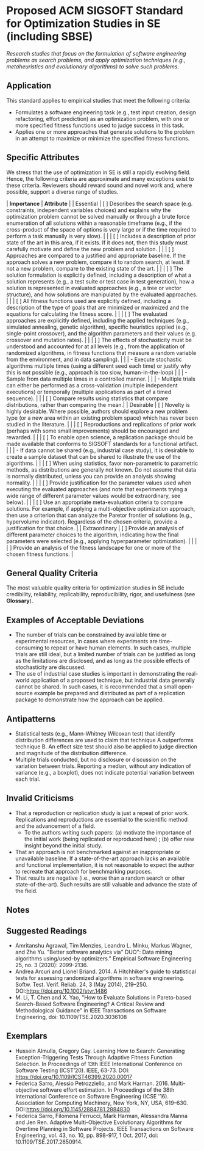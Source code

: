 # Proposed ACM SIGSOFT Standard for Optimization Studies in SE (including SBSE)

*Research studies that focus on the formulation of software engineering problems as search problems, and apply optimization techniques (e.g., metaheuristics and evolutionary algorithms) to solve such problems.*

## Application

This standard applies to empirical studies that meet the following criteria:
- Formulates a software engineering task (e.g., test input creation, design refactoring, effort prediction) as an optimization problem, with one or more specified fitness functions used to judge success in this task.
- Applies one or more approaches that generate solutions to the problem in an attempt to maximize or minimize the specified fitness functions.

## Specific Attributes

We stress that the use of optimization in SE is still a rapidly evolving field. Hence, the following criteria are approximate and many exceptions exist to these criteria. Reviewers should reward sound and novel work and, where possible, support a diverse range of studies.


| **Importance** | **Attribute** |
| Essential | [ ] Describes the search space  (e.g. constraints, independent variables choices) and explains why the optimization problem cannot be solved manually or through a brute force enumeration of all solutions within a reasonable timeframe (e.g., if the cross-product of the space of options is very large or if the time required to perform a task manually is very slow). |
| | [ ] Includes a description of prior state of the art in this area, if it exists. If it does not, then this study must carefully motivate and define the new problem and solution. |
| | [ ] Approaches are compared to a justified and appropriate baseline. If the approach solves a new problem, compare it to random search, at least. If not a new problem, compare to the existing state of the art. |
| | [ ] The solution formulation is explicitly defined, including a description of what a solution represents (e.g., a test suite or test case in test generation), how a solution is represented in evaluated approaches (e.g., a tree or vector structure), and how solutions are manipulated by the evaluated approaches. |
| | [ ] All fitness functions used are explicitly defined, including a description of the type of goals that are minimized or maximized and the equations for calculating the fitness score. |
| | [ ] The evaluated approaches are explicitly defined, including the applied techniques (e.g., simulated annealing, genetic algorithm), specific heuristics applied (e.g., single-point crossover), and the algorithm parameters and their values (e.g. crossover and mutation rates). |
| | [ ] The effects of stochasticity must be understood and accounted for at all levels (e.g., from the application of randomized algorithms, in fitness functions that measure a random variable from the environment, and in data sampling). |
| | - Execute stochastic algorithms multiple times (using a different seed each time) or justify why this is not possible (e.g., approach is too slow, human-in-the-loop) |
| | - Sample from data multiple times in a controlled manner. |
| | - Multiple trials can either be performed as a cross-validation (multiple independent executions) or temporally (multiple applications as part of a timed sequence). |
| | [ ] Compare results using statistics that compare distributions, rather than comparing the mean.|
| Desirable | [ ] Novelty is highly desirable. Where possible, authors should explore a new problem type (or a new area within an existing problem space) which has never been studied in the literature. |
| | [ ] Reproductions and replications of prior work (perhaps with some small improvements) should be encouraged and rewarded. |
| | [ ] To enable open science, a replication package should be made available that conforms to SIGSOFT standards for a functional artifact. |
| | - If data cannot be shared (e.g., industrial case study), it is desirable to create a sample dataset that can be shared to illustrate the use of the algorithms. |
| | [ ] When using statistics, favor non-parametric to parametric methods, as distributions are generally not known. Do not assume that data is normally distributed, unless you can provide an analysis showing normality. |
| | [ ] Provide justification for the parameter values used when executing the evaluated approaches (and note that experiments trying a wide range of different parameter values would be extraordinary, see below). |
| | [ ] Use an appropriate meta-evaluation criteria to compare solutions. For example, if applying a  multi-objective optimization approach, then use a criterion that can analyze the Paretor frontier of solutions (e.g., hypervolume indicator). Regardless of the chosen criteria, provide a justification for that choice. |
| Extraordinary | [ ] Provide an analysis of different parameter choices to the algorithm, indicating how the final parameters were selected (e.g., applying hyperparameter optimization). |
| | [ ] Provide an analysis of the fitness landscape for one or more of the chosen fitness functions. |


## General Quality Criteria

The most valuable quality criteria for optimization studies in SE include credibility, reliability, replicability, reproducibility, rigor, and usefulness (see **Glossary**). 

## Examples of Acceptable Deviations

 - The number of trials can be constrained by available time or experimental resources, in cases where experiments are time-consuming to repeat or have human elements. In such cases, multiple trials are still ideal, but a limited number of trials can be justified as long as the limitations are disclosed, and as long as the possible effects of stochasticity are discussed.
 - The use of industrial case studies is important in demonstrating the real-world application of a proposed technique, but industrial data generally cannot be shared. In such cases, it is recommended that a small open-source example be prepared and distributed as part of a replication package to demonstrate how the approach can be applied.

## Antipatterns

- Statistical tests (e.g., Mann-Whitney Wilcoxan test) that identify distribution differences are used to claim that technique A outperforms technique B. An effect size test should also be applied to judge direction and magnitude of the distribution difference.
- Multiple trials conducted, but no disclosure or discussion on the variation between trials. Reporting a median, without any indication of variance (e.g., a boxplot), does not indicate potential variation between each trial.

## Invalid Criticisms

- That a reproduction or replication study is just a repeat of prior work. Replications and reproductions are essential to the scientific method and the advancement of a field. 
  - To the authors writing such papers: (a) motivate the importance of the initial work (being replicated or reproduced here) ; (b) offer new insight beyond the initial study. 
- That an approach is not benchmarked against an inappropriate or unavailable baseline. If a state-of-the-art approach lacks an available and functional implementation, it is not reasonable to expect the author to recreate that approach for benchmarking purposes. 
- That results are negative (i.e., worse than a random search or other state-of-the-art). Such results are still valuable and advance the state of the field.

## Notes

## Suggested Readings

- Amritanshu Agrawal, Tim Menzies, Leandro L. Minku, Markus Wagner, and Zhe Yu. "Better software analytics via" DUO": Data mining algorithms using/used-by optimizers." Empirical Software Engineering 25, no. 3 (2020): 2099-2136.
- Andrea Arcuri and Lionel Briand. 2014. A Hitchhiker's guide to statistical tests for assessing randomized algorithms in software engineering. Softw. Test. Verif. Reliab. 24, 3 (May 2014), 219–250. DOI:https://doi.org/10.1002/stvr.1486 
- M. Li, T. Chen and X. Yao, "How to Evaluate Solutions in Pareto-based Search-Based Software Engineering? A Critical Review and Methodological Guidance" in IEEE Transactions on Software Engineering, doi: 10.1109/TSE.2020.3036108

## Exemplars

- Hussein Almulla, Gregory Gay. Learning How to Search: Generating Exception-Triggering Tests Through Adaptive Fitness Function Selection. In Proceedings of 13th IEEE International Conference on Software Testing (ICST’20). IEEE, 63-73. DOI: https://doi.org/10.1109/ICST46399.2020.00017 
- Federica Sarro, Alessio Petrozziello, and Mark Harman. 2016. Multi-objective software effort estimation. In Proceedings of the 38th International Conference on Software Engineering (ICSE '16). Association for Computing Machinery, New York, NY, USA, 619–630. DOI:https://doi.org/10.1145/2884781.2884830
- Federica Sarro, Filomena Ferrucci, Mark Harman, Alessandra Manna and Jen Ren. Adaptive Multi-Objective Evolutionary Algorithms for Overtime Planning in Software Projects. IEEE Transactions on Software Engineering, vol. 43, no. 10, pp. 898-917, 1 Oct. 2017, doi: 10.1109/TSE.2017.2650914.
